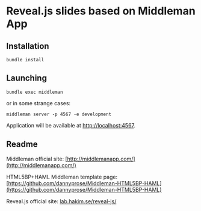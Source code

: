 # Reveal.js slides based on Middleman App


## Installation

```
bundle install
```


## Launching

```
bundle exec middleman
```

or in some strange cases:

```
middleman server -p 4567 -e development
```

Application will be available at [http://localhost:4567](http://localhost:4567).

## Readme

Middleman official site:
[http://middlemanapp.com/](http://middlemanapp.com/)

HTML5BP+HAML Middleman template page:
[https://github.com/dannyprose/Middleman-HTML5BP-HAML](https://github.com/dannyprose/Middleman-HTML5BP-HAML)

Reveal.js official site:
[lab.hakim.se/reveal-js/](lab.hakim.se/reveal-js/)
